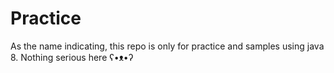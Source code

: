 Practice
========

As the name indicating, this repo is only for practice and samples using java 8.
Nothing serious here ʕ•ᴥ•ʔ
